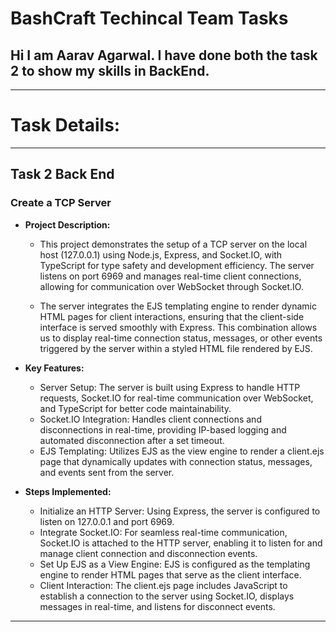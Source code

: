 # BashCraft Techincal Team Tasks

## Hi I am Aarav Agarwal. I have done both the task 2 to show my skills in BackEnd.

---

# Task Details:

---

## Task 2 Back End

### Create a TCP Server

- **Project Description:**
  - This project demonstrates the setup of a TCP server on the local host (127.0.0.1) using Node.js, Express, and Socket.IO, with TypeScript for type safety and development efficiency. The server listens on port 6969 and manages real-time client connections, allowing for   communication over WebSocket through Socket.IO.

  - The server integrates the EJS templating engine to render dynamic HTML pages for client interactions, ensuring that the client-side interface is served smoothly with Express. This combination allows us to display real-time connection status, messages, or other events triggered by the server within a styled HTML file rendered by EJS.

- **Key Features:**
  - Server Setup: The server is built using Express to handle HTTP requests, Socket.IO for real-time communication over WebSocket, and TypeScript for better code maintainability.
  - Socket.IO Integration: Handles client connections and disconnections in real-time, providing IP-based logging and automated disconnection after a set timeout.
  - EJS Templating: Utilizes EJS as the view engine to render a client.ejs page that dynamically updates with connection status, messages, and events sent from the server.

- **Steps Implemented:**
  - Initialize an HTTP Server: Using Express, the server is configured to listen on 127.0.0.1 and port 6969.
  - Integrate Socket.IO: For seamless real-time communication, Socket.IO is attached to the HTTP server, enabling it to listen for and manage client connection and disconnection events.
  - Set Up EJS as a View Engine: EJS is configured as the templating engine to render HTML pages that serve as the client interface.
  - Client Interaction: The client.ejs page includes JavaScript to establish a connection to the server using Socket.IO, displays messages in real-time, and listens for disconnect events.

---

